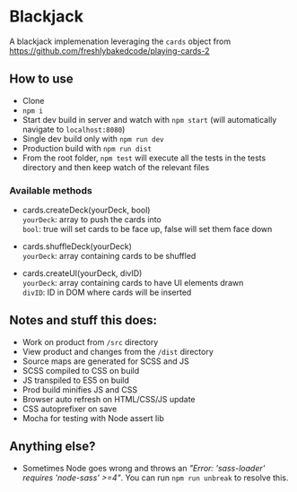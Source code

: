 # Blackjack
A blackjack implemenation leveraging the `cards` object from https://github.com/freshlybakedcode/playing-cards-2

## How to use
* Clone
* `npm i`
* Start dev build in server and watch with `npm start` (will automatically navigate to `localhost:8080`)
* Single dev build only with `npm run dev`
* Production build with `npm run dist`
* From the root folder, `npm test` will execute all the tests in the tests directory and then keep watch of the relevant files

### Available methods
* cards.createDeck(yourDeck, bool)<br />
`yourDeck`: array to push the cards into <br />
`bool`: true will set cards to be face up, false will set them face down

* cards.shuffleDeck(yourDeck)<br />
`yourDeck`: array containing cards to be shuffled

* cards.createUI(yourDeck, divID)<br />
`yourDeck`: array containing cards to have UI elements drawn <br />
`divID`: ID in DOM where cards will be inserted

## Notes and stuff this does:
* Work on product from `/src` directory
* View product and changes from the `/dist` directory
* Source maps are generated for SCSS and JS
* SCSS compiled to CSS on build
* JS transpiled to ES5 on build
* Prod build minifies JS and CSS
* Browser auto refresh on HTML/CSS/JS update
* CSS autoprefixer on save
* Mocha for testing with Node assert lib

## Anything else?
* Sometimes Node goes wrong and throws an _"Error: 'sass-loader' requires 'node-sass' >=4"_.  You can run `npm run unbreak` to resolve this.